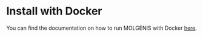 # Install with Docker

You can find the documentation on how to run MOLGENIS with Docker [here](https://github.com/molgenis/docker).
